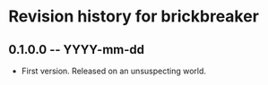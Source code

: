 # Revision history for brickbreaker

## 0.1.0.0 -- YYYY-mm-dd

* First version. Released on an unsuspecting world.
